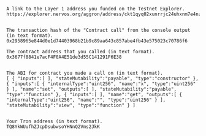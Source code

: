 
    A link to the Layer 1 address you funded on the Testnet Explorer.
    https://explorer.nervos.org/aggron/address/ckt1qyq02xunrrjc24uhxnm7e4nzkgnr7djqmcdq5un4pn
    
 
    The transaction hash of the "Contract call" from the console output (in text format).
    0x2958965e844d0e1d74403968b21b9c89aa643c857abe4fb43e575023c70786f6
    
    The contract address that you called (in text format).
    0x3677f8841e7acF4F0A4E51de3d55C141291F6E38


    The ABI for contract you made a call on (in text format).
    [ { "inputs":[ ], "stateMutability":"payable", "type":"constructor" }, { "inputs":[ { "internalType":"uint256", "name":"x", "type":"uint256" } ], "name":"set", "outputs":[ ], "stateMutability":"payable", "type":"function" }, { "inputs":[ ], "name":"get", "outputs":[ { "internalType":"uint256", "name":"", "type":"uint256" } ], "stateMutability":"view", "type":"function" } ]
    
    
    Your Tron address (in text format).
    TQ8YkWUufhZJcpDsubwsoYHNnQ2Vms2JkK

